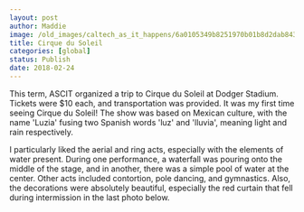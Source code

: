 ```yaml
---
layout: post
author: Maddie
image: /old_images/caltech_as_it_happens/6a0105349b8251970b01b8d2dab843970c.jpg
title: Cirque du Soleil
categories: [global]
status: Publish
date: 2018-02-24
---
```


This term, ASCIT organized a trip to Cirque du Soleil at Dodger Stadium. Tickets were $10 each, and transportation was provided. It was my first time seeing Cirque du Soleil!
The show was based on Mexican culture, with the name 'Luzia' fusing two Spanish words 'luz' and 'lluvia', meaning light and rain respectively.

I particularly liked the aerial and ring acts, especially with the elements of water present. During one performance, a waterfall was pouring onto the middle of the stage, and in another, there was a simple pool of water at the center. Other acts included contortion, pole dancing, and gymnastics. Also, the decorations were absolutely beautiful, especially the red curtain that fell during intermission in the last photo below.

